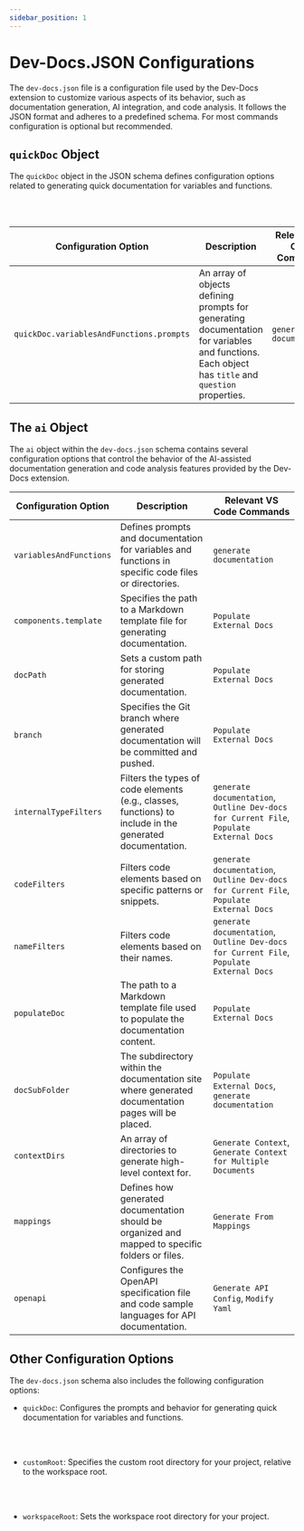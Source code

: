 ```yaml
---
sidebar_position: 1
---
```



# Dev-Docs.JSON Configurations

The `dev-docs.json` file is a configuration file used by the Dev-Docs extension to customize various aspects of its behavior, such as documentation generation, AI integration, and code analysis. It follows the JSON format and adheres to a predefined schema.  For most commands configuration is optional but recommended.

## `quickDoc` Object

The `quickDoc` object in the JSON schema defines configuration options related to generating quick documentation for variables and functions.

<br></br>

| Configuration Option | Description | Relevant VS Code Commands |
| -------------------- | ----------- | -------------------------- |
| `quickDoc.variablesAndFunctions.prompts` | An array of objects defining prompts for generating documentation for variables and functions. Each object has `title` and `question` properties. | `generate documentation` |

## The `ai` Object

The `ai` object within the `dev-docs.json` schema contains several configuration options that control the behavior of the AI-assisted documentation generation and code analysis features provided by the Dev-Docs extension.

| Configuration Option | Description | Relevant VS Code Commands |
| --- | --- | --- |
| `variablesAndFunctions` | Defines prompts and documentation for variables and functions in specific code files or directories. | `generate documentation` |
| `components.template` | Specifies the path to a Markdown template file for generating documentation. | `Populate External Docs` |
| `docPath` | Sets a custom path for storing generated documentation. | `Populate External Docs` |
| `branch` | Specifies the Git branch where generated documentation will be committed and pushed. | `Populate External Docs` |
| `internalTypeFilters` | Filters the types of code elements (e.g., classes, functions) to include in the generated documentation. | `generate documentation`, `Outline Dev-docs for Current File`, `Populate External Docs` |
| `codeFilters` | Filters code elements based on specific patterns or snippets. | `generate documentation`, `Outline Dev-docs for Current File`, `Populate External Docs` |
| `nameFilters` | Filters code elements based on their names. | `generate documentation`, `Outline Dev-docs for Current File`, `Populate External Docs` |
| `populateDoc` | The path to a Markdown template file used to populate the documentation content. | `Populate External Docs` |
| `docSubFolder` | The subdirectory within the documentation site where generated documentation pages will be placed. | `Populate External Docs`, `generate documentation` |
| `contextDirs` | An array of directories to generate high-level context for. | `Generate Context`, `Generate Context for Multiple Documents` |
| `mappings` | Defines how generated documentation should be organized and mapped to specific folders or files. | `Generate From Mappings` |
| `openapi` | Configures the OpenAPI specification file and code sample languages for API documentation. | `Generate API Config`, `Modify Yaml` |

## Other Configuration Options

The `dev-docs.json` schema also includes the following configuration options:

- `quickDoc`: Configures the prompts and behavior for generating quick documentation for variables and functions.

<br></br>

- `customRoot`: Specifies the custom root directory for your project, relative to the workspace root.

<br></br>

- `workspaceRoot`: Sets the workspace root directory for your project.
